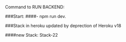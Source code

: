 Command to RUN BACKEND:
  
  ###Start:
    ####- npm run dev.

###Stack in heroku updated by deprection of Heroku v18

####new Stack: Stack-22

